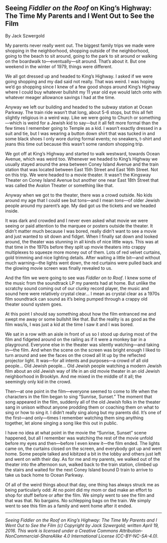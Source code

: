 ## Seeing *Fiddler on the Roof* on King’s Highway: The Time My Parents and I Went Out to See the Film

By Jack Szwergold

My parents never really went out. The biggest family trips we made were shopping in the neighborhood, shopping outside of the neighborhood, going to the beach to sit around, going to the park to sit around or walking on the boardwalk to—eventually—sit around. That’s about it. But one weekend in the winter of 1979, things were different.

We all got dressed up and headed to King’s Highway. I asked if we were going shopping and my dad said not really. That was weird. I was hoping we’d go shopping since I knew of a few good shops around King’s Highway where I could buy whatever bullshit my 11 year old eye would latch onto with whatever meager allowance savings I had at the time.

Anyway we left our building and headed to the subway station at Ocean Parkway. The train ride wasn’t that long, about 5-6 stops, but this all felt slightly religious in a weird way. Like we were going to Church or something—which is weird for a Jewish kid to say—but it all felt more formal than the few times I remember going to Temple as a kid. I wasn’t exactly dressed in a suit and tie, but I was wearing a button down shirt that was tucked in and some black shoes I only wore during formal events; no sneakers, t-shirt and jeans this time out because this wasn’t some random shopping trip.

We got off at King’s Highway and started to walk westward, towards Ocean Avenue, which was weird too. Whenever we headed to King’s Highway we usually stayed around the area between Coney Island Avenue and the train station that was located between East 15th Street and East 16th Street. Not on this trip. We were headed to a movie theater. It wasn’t the Kingsway Theater on Coney Island Avenue but another one near East 18th Street that was called the Avalon Theater or something like that.

Anyway when we got to the theater, there was a crowd outside. No kids around my age that I could see but tons—and I mean *tons*—of older Jewish people around my parent’s age. My dad got us the tickets and we headed inside.

It was dark and crowded and I never even asked what movie we were seeing or paid attention to the marquee or posters outside the theater. It didn’t matter much because I was bored, really didn’t want to see a movie and just wanted to sit down and fidget. When I finally sat down and looked around, the theater was stunning in all kinds of nice little ways. This was at that time in the 1970s before they split up movie theaters into crappy multiplexes to squeeze more money out of them. Lots of red velvet curtains, gold trimming and nice lighting details. After waiting a little bit—and without much warning—the lights went down, the red curtains were pulled back and the glowing movie screen was finally revealed to us.

And the film we were going to see was *Fiddler on to Roof*. I knew some of the music from the soundtrack LP my parents had at home. But unlike the scratchy sound coming out of our clunky record player, the music and sound here were relatively crystal clear… I mean as crystal clear as a 1970s film soundtrack can sound as it’s being pumped through a crappy old theater sound system goes.

At this point I should say something about how the film entranced me and swept me away or some bullshit like that. But the reality is as good as the film was/is, I was just a kid at the time I saw it and I was bored.

We sat in a row with an aisle in front of us so I stood up during most of the film and fidgeted around on the railing as if it were a monkey bar in a playground. Everyone else in the theater was silently watching—and taking in—the film. And when the scene on the screen was bright enough I liked to turn around and see the faces on the crowd all lit up by the reflected projector light. It was—for all intents and purposes—a crowd of all old people… Old Jewish people… Old Jewish people watching a modern Jewish film about an old Jewish way of life in an old movie theater in an old Jewish neighborhood in Brooklyn. And me mixed in the middle of it all; the seemingly only kid in the crowd.

Then—at one point in the film—everyone seemed to come to life when the characters in the film began to sing “Sunrise, Sunset.” The moment that song appeared in the film, suddenly all of the old Jewish folks in the theater sang in unison without anyone prodding them or coaching them on what to sing or how to sing it. I didn’t really sing along but my parents did. It’s one of the first—and only—times I remember watching them sing anything together, let alone singing a song like this out in public.

I have no idea at what point in the movie the “Sunrise, Sunset” scene happened, but all I remember was watching the rest of the movie unfold before my eyes and then—before I even knew it—the film ended. The lights came on, the curtains closed on the screen, and everybody got up and went home. Some people talked and kibitzed a bit in the lobby and others just left and went on with their day. As for me and my parents, we walked out of the theater into the afternoon sun, walked back to the train station, climbed up the stairs and waited for the next Coney Island bound D train to arrive to take us back home to Ocean Parkway.

Of all of the weird things about that day, one thing has always struck me as being particularly odd: At no point did my mom or dad make an effort to shop for stuff before or after the film. We simply went to see the film and that was that. No bargains. No schlepping bags on the train. We simply went to see this film as a family and went home after it ended.

***

*Seeing Fiddler on the Roof on King’s Highway: The Time My Parents and I Went Out to See the Film (c) Copyright by Jack Szwergold; written April 19, 2016. This work is licensed under a Creative Commons Attribution-NonCommercial-ShareAlike 4.0 International License (CC-BY-NC-SA-4.0).*